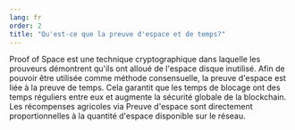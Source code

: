 ```yaml
---
lang: fr
order: 2
title: "Qu'est-ce que la preuve d'espace et de temps?"
---
```


Proof of Space est une technique cryptographique dans laquelle les prouveurs démontrent qu'ils ont alloué de l'espace disque inutilisé. Afin de pouvoir être utilisée comme méthode consensuelle, la preuve d'espace est liée à la preuve de temps. Cela garantit que les temps de blocage ont des temps réguliers entre eux et augmente la sécurité globale de la blockchain. Les récompenses agricoles via Preuve d'espace sont directement proportionnelles à la quantité d'espace disponible sur le réseau.
